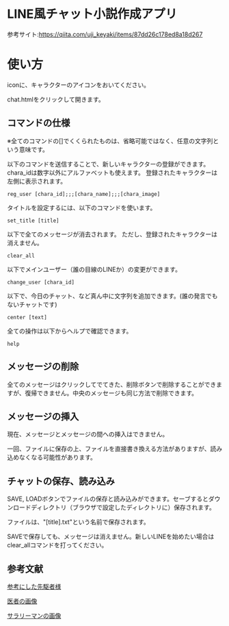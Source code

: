 # LINE風チャット小説作成アプリ


参考サイト:https://qiita.com/uji_keyaki/items/87dd26c178ed8a18d267

# 使い方

iconに、キャラクターのアイコンをおいてください。

chat.htmlをクリックして開きます。

## コマンドの仕様

※全てのコマンドの[]でくくられたものは、省略可能ではなく、任意の文字列という意味です。

以下のコマンドを送信することで、新しいキャラクターの登録ができます。chara_idは数字以外にアルファベットも使えます。
登録されたキャラクターは左側に表示されます。

```
reg_user [chara_id];;;[chara_name];;;[chara_image]
```

タイトルを設定するには、以下のコマンドを使います。

```
set_title [title]
```

以下で全てのメッセージが消去されます。
ただし、登録されたキャラクターは消えません。
```
clear_all 
```

以下でメインユーザー（誰の目線のLINEか）の変更ができます。

```
change_user [chara_id]
```

以下で、今日のチャット、など真ん中に文字列を追加できます。(誰の発言でもないチャットです)

```
center [text]
```


全ての操作は以下からヘルプで確認できます。
```
help
```

## メッセージの削除

全てのメッセージはクリックしてでてきた、削除ボタンで削除することができますが、復帰できません。中央のメッセージも同じ方法で削除できます。

## メッセージの挿入

現在、メッセージとメッセージの間への挿入はできません。

一回、ファイルに保存の上、ファイルを直接書き換える方法がありますが、読み込めなくなる可能性があります。

## チャットの保存、読み込み
SAVE, LOADボタンでファイルの保存と読み込みができます。セーブするとダウンロードディレクトリ（ブラウザで設定したディレクトリに）保存されます。

ファイルは、"[title].txt"という名前で保存されます。

SAVEで保存しても、メッセージは消えません。新しいLINEを始めたい場合はclear_allコマンドを打ってください。


## 参考文献

[参考にした先駆者様](https://qiita.com/uji_keyaki/items/87dd26c178ed8a18d267)

[医者の画像](https://icooon-mono.com/11312-%e3%83%89%e3%82%af%e3%82%bf%e3%83%bc%e3%81%ae%e3%82%a2%e3%82%a4%e3%82%b3%e3%83%b3%e7%b4%a0%e6%9d%90/)

[サラリーマンの画像](https://icooon-mono.com/11324-%e3%82%b5%e3%83%a9%e3%83%aa%e3%83%bc%e3%83%9e%e3%83%b3/)